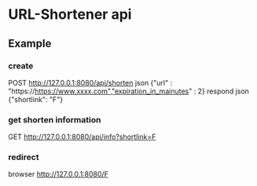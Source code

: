 # URL-Shortener api

## Example
### create
POST http://127.0.0.1:8080/api/shorten
json {"url" : "https://https://www.xxxx.com","expiration_in_mainutes" : 2}
respond
json {"shortlink": "F"}

### get shorten information
GET http://127.0.0.1:8080/api/info?shortlink=F

### redirect
browser http://127.0.0.1:8080/F

